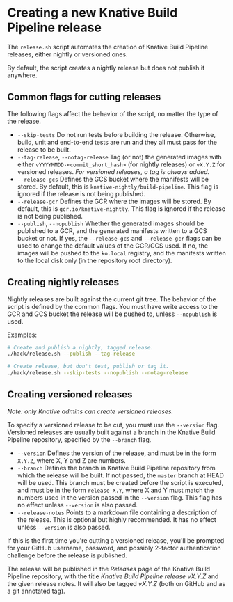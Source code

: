 # Creating a new Knative Build Pipeline release

The `release.sh` script automates the creation of Knative Build Pipeline
releases, either nightly or versioned ones.

By default, the script creates a nightly release but does not publish it
anywhere.

## Common flags for cutting releases

The following flags affect the behavior of the script, no matter the type of the
release.

- `--skip-tests` Do not run tests before building the release. Otherwise, build,
  unit and end-to-end tests are run and they all must pass for the release to be
  built.
- `--tag-release`, `--notag-release` Tag (or not) the generated images with
  either `vYYYYMMDD-<commit_short_hash>` (for nightly releases) or `vX.Y.Z` for
  versioned releases. _For versioned releases, a tag is always added._
- `--release-gcs` Defines the GCS bucket where the manifests will be stored.
  By default, this is `knative-nightly/build-pipeline`. This flag is ignored
  if the release is not being published.
- `--release-gcr` Defines the GCR where the images will be stored. By default,
  this is `gcr.io/knative-nightly`. This flag is ignored if the release is not
  being published.
- `--publish`, `--nopublish` Whether the generated images should be published to
  a GCR, and the generated manifests written to a GCS bucket or not. If yes, the
  `--release-gcs` and `--release-gcr` flags can be used to change the default
  values of the GCR/GCS used. If no, the images will be pushed to the `ko.local`
  registry, and the manifests written to the local disk only (in the repository
  root directory).

## Creating nightly releases

Nightly releases are built against the current git tree. The behavior of the
script is defined by the common flags. You must have write access to the GCR and
GCS bucket the release will be pushed to, unless `--nopublish` is used.

Examples:

```bash
# Create and publish a nightly, tagged release.
./hack/release.sh --publish --tag-release

# Create release, but don't test, publish or tag it.
./hack/release.sh --skip-tests --nopublish --notag-release
```

## Creating versioned releases

_Note: only Knative admins can create versioned releases._

To specify a versioned release to be cut, you must use the `--version` flag.
Versioned releases are usually built against a branch in the Knative Build
Pipeline repository, specified by the `--branch` flag.

- `--version` Defines the version of the release, and must be in the form
  `X.Y.Z`, where X, Y and Z are numbers.
- `--branch` Defines the branch in Knative Build Pipeline repository from which
  the release will be built. If not passed, the `master` branch at HEAD will be
  used. This branch must be created before the script is executed, and must be
  in the form `release-X.Y`, where X and Y must match the numbers used in the
  version passed in the `--version` flag. This flag has no effect unless
  `--version` is also passed.
- `--release-notes` Points to a markdown file containing a description of the
  release. This is optional but highly recommended. It has no effect unless
  `--version` is also passed.

If this is the first time you're cutting a versioned release, you'll be prompted
for your GitHub username, password, and possibly 2-factor authentication
challenge before the release is published.

The release will be published in the _Releases_ page of the Knative Build
Pipeline repository, with the title _Knative Build Pipeline release vX.Y.Z_ and
the given release notes. It will also be tagged _vX.Y.Z_ (both on GitHub and as
a git annotated tag).
